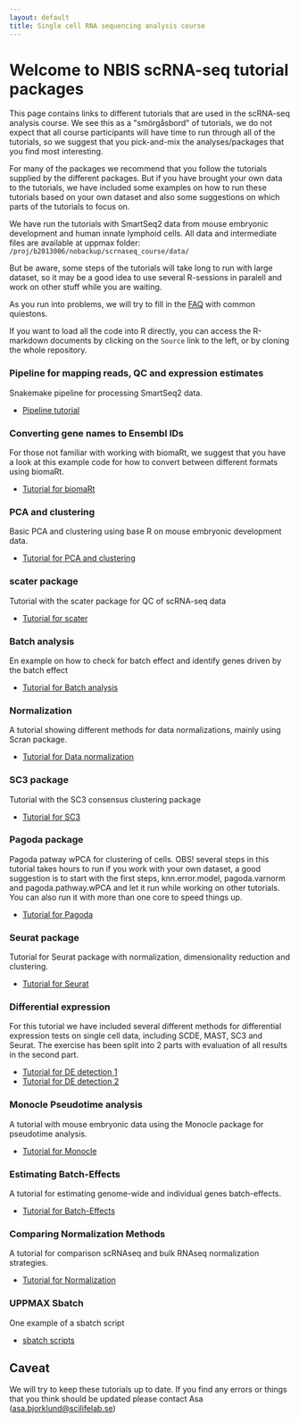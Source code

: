 ```yaml
---
layout: default
title: Single cell RNA sequencing analysis course
---
```


# Welcome to NBIS scRNA-seq tutorial packages

This page contains links to different tutorials that are used in the scRNA-seq analysis course. We see this as a "smörgåsbord" of tutorials, we do not expect that all course participants will have time to run through all of the tutorials, so we suggest that you pick-and-mix the analyses/packages that you find most interesting. 

For many of the packages we recommend that you follow the tutorials supplied by the different packages. But if you have brought your own data to the tutorials, we have included some examples on how to run these tutorials based on your own dataset and also some suggestions on which parts of the tutorials to focus on.

We have run the tutorials with SmartSeq2 data from mouse embryonic development and human innate lymphoid cells. All data and intermediate files are available at uppmax folder: `/proj/b2013006/nobackup/scrnaseq_course/data/`

But be aware, some steps of the tutorials will take long to run with large dataset, so it may be a good idea to use several R-sessions in paralell and work on other stuff while you are waiting. 

As you run into problems, we will try to fill in the [FAQ](FAQ.md) with common quiestons.

If you want to load all the code into R directly, you can access the R-markdown documents by clicking on the `Source` link to the left, or by cloning the whole repository.

### Pipeline for mapping reads, QC and expression estimates

Snakemake pipeline for processing SmartSeq2 data.

*	[Pipeline tutorial](Pipeline_exercise.md) 

### Converting gene names to Ensembl IDs

For those not familiar with working with biomaRt, we suggest that you have a look at this example code for how to convert between different formats using biomaRt. 
 
*	[Tutorial for biomaRt](biomart.md) 
### PCA and clustering

Basic PCA and clustering using base R on mouse embryonic development data.

*	[Tutorial for PCA and clustering](exercises/PCA_and_clustering.md)

### scater package

Tutorial with the scater package for QC of scRNA-seq data

*	[Tutorial for scater](scater_ilc.md)

### Batch analysis

En example on how to check for batch effect and identify genes driven by the batch effect

*	[Tutorial for Batch analysis](batch_analysis.md)

### Normalization

A tutorial showing different methods for data normalizations, mainly using Scran package.

*	[Tutorial for Data normalization](norm_analysis.md)

### SC3 package

Tutorial with the SC3 consensus clustering package

*	[Tutorial for SC3](sc3_ilc.md)

### Pagoda package

Pagoda patway wPCA for clustering of cells. OBS! several steps in this tutorial takes hours to run if you work with your own dataset, a good suggestion is to start with the first steps, knn.error.model, pagoda.varnorm and pagoda.pathway.wPCA and let it run while working on other tutorials. You can also run it with more than one core to speed things up.
 
*	[Tutorial for Pagoda](pagoda_ilc.md)

### Seurat package

Tutorial for Seurat package with normalization, dimensionality reduction and clustering.

*	[Tutorial for Seurat](seurat_analysis.md)

### Differential expression

For this tutorial we have included several different methods for differential expression tests on single cell data, including SCDE, MAST, SC3 and Seurat. The exercise has been split into 2 parts with evaluation of all results in the second part. 

*	[Tutorial for DE detection 1](Differential_gene_expression.md)
*	[Tutorial for DE detection 2](Differential_gene_expression_part2.md)

### Monocle Pseudotime analysis

A tutorial with mouse embryonic data using the Monocle package for pseudotime analysis.

*	[Tutorial for Monocle](monocle_analysis.md)   

### Estimating Batch-Effects

A tutorial for estimating genome-wide and individual genes batch-effects.

*	[Tutorial for Batch-Effects](batch_analysis.md)   

### Comparing Normalization Methods

A tutorial for comparison scRNAseq and bulk RNAseq normalization strategies.

*	[Tutorial for Normalization](norm_analysis.md)   

### UPPMAX Sbatch
 
One example of a sbatch script
 
*	[sbatch scripts](sbatchScript.md)   
 
## Caveat

We will try to keep these tutorials up to date. If you find any errors or things that you think should be updated please contact Asa (asa.bjorklund@scilifelab.se) 
  		
